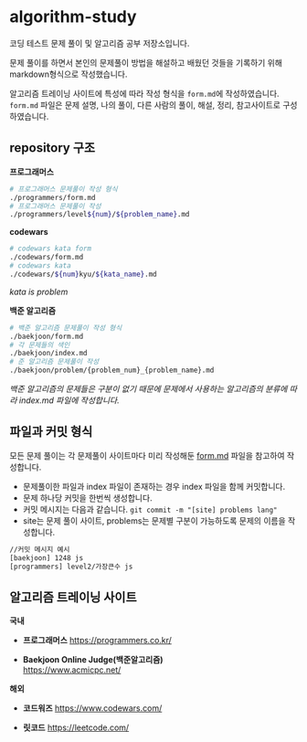 # algorithm-study
코딩 테스트 문제 풀이 및 알고리즘 공부 저장소입니다.

문제 풀이를 하면서 본인의 문제풀이 방법을 해설하고 배웠던 것들을 기록하기 위해 markdown형식으로 작성했습니다.

알고리즘 트레이닝 사이트에 특성에 따라 작성 형식을 `form.md`에 작성하였습니다. `form.md` 파일은 문제 설명, 나의 풀이, 다른 사람의 풀이, 해설, 정리, 참고사이트로 구성하였습니다.

## **repository 구조**

**프로그래머스**

```zsh
# 프로그래머스 문제풀이 작성 형식
./programmers/form.md
# 프로그래머스 문제풀이 작성
./programmers/level${num}/${problem_name}.md
```
**codewars**

```zsh
# codewars kata form
./codewars/form.md
# codewars kata
./codewars/${num}kyu/${kata_name}.md
```
*kata is problem*

**백준 알고리즘**

```zsh
# 백준 알고리즘 문제풀이 작성 형식
./baekjoon/form.md
# 각 문제들의 색인
./baekjoon/index.md
# 준 알고리즘 문제풀이 작성
./baekjoon/problem/{problem_num}_{problem_name}.md
```
*백준 알고리즘의 문제들은 구분이 없기 때문에 문제에서 사용하는 알고리즘의 분류에 따라 index.md 파일에 작성합니다.*

## **파일과 커밋 형식**

모든 문제 풀이는 각 문제풀이 사이트마다 미리 작성해둔 [form.md](./programmers/form.md) 파일을 참고하여 작성합니다.

- 문제풀이한 파일과 index 파일이 존재하는 경우 index 파일을 함께 커밋합니다.
- 문제 하나당 커밋을 한번씩 생성합니다.
- 커밋 메시지는 다음과 같습니다. 
  `git commit -m "[site] problems lang"`
- site는 문제 풀이 사이트, problems는 문제별 구분이 가능하도록 문제의 이름을 작성합니다.

```zsh
//커밋 메시지 예시
[baekjoon] 1248 js
[programmers] level2/가장큰수 js
```

## **알고리즘 트레이닝 사이트**

**국내**

- **프로그래머스**
https://programmers.co.kr/

- **Baekjoon Online Judge(백준알고리즘)**<br/>
https://www.acmicpc.net/

**해외**

- **코드워즈**
https://www.codewars.com/

- **릿코드**
https://leetcode.com/
